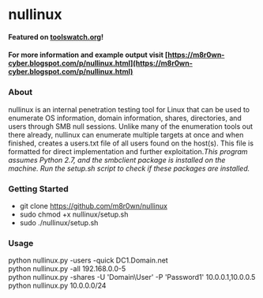 # nullinux

####  Featured on [toolswatch.org](http://www.toolswatch.org/2016/11/nullinux-v3-5-null-session-tool/)!
#### For more information and example output visit [https://m8r0wn-cyber.blogspot.com/p/nullinux.html](https://m8r0wn-cyber.blogspot.com/p/nullinux.html)

### About
nullinux is an internal penetration testing tool for Linux that can be used to enumerate OS information, domain information, shares, directories, and users through SMB null sessions. Unlike many of the enumeration tools out there already, nullinux can enumerate multiple targets at once and when finished, creates a users.txt file of all users found on the host(s). This file is formatted for direct implementation and further exploitation._This program assumes Python 2.7, and the smbclient package is installed on the machine. Run the setup.sh script to check if these packages are installed._

### Getting Started
* git clone https://github.com/m8r0wn/nullinux
* sudo chmod +x nullinux/setup.sh
* sudo ./nullinux/setup.sh

### Usage
python nullinux.py -users -quick DC1.Domain.net<br>
python nullinux.py -all 192.168.0.0-5<br>
python nullinux.py -shares -U 'Domain\User' -P 'Password1' 10.0.0.1,10.0.0.5<br>
python nullinux.py 10.0.0.0/24





